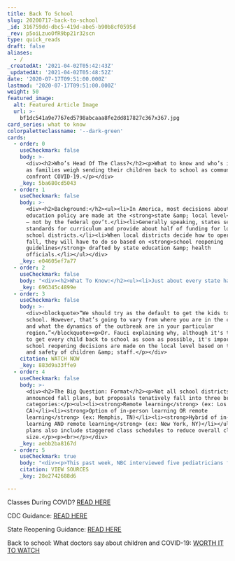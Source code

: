 ```yaml
---
title: Back To School
slug: 20200717-back-to-school
_id: 316759dd-dbc5-419d-abe5-b90b8cf0595d
_rev: p5oiLzuoOfR9bp21r32scn
type: quick_reads
draft: false
aliases:
  - /
_createdAt: '2021-04-02T05:42:43Z'
_updatedAt: '2021-04-02T05:48:52Z'
date: '2020-07-17T09:51:00.000Z'
lastmod: '2020-07-17T09:51:00.000Z'
weight: 50
featured_image:
  alt: Featured Article Image
  url: >-
    bf1dc541a9e7767ed5798abcaaa8fe2dd817827c367x367.jpg
card_series: what to know
colorpaletteclassname: '--dark-green'
cards:
  - order: 0
    useCheckmark: false
    body: >-
      <div><h2>Who’s Head Of The Class?</h2><p>What to know and who’s in charge
      as families weigh sending their children back to school as communities
      confront COVID-19.</p></div>
    _key: 5ba680cd5043
  - order: 1
    useCheckmark: false
    body: >-
      <div><h2>Background:</h2><ul><li>In America, most decisions about
      education policy are made at the <strong>state &amp; local level</strong>
      – not by the federal gov’t.</li><li>Generally speaking, states set
      standards for curriculum and provide about half of funding for local
      school districts.</li><li>When local districts decide how to operate this
      fall, they will have to do so based on <strong>school reopening
      guidelines</strong> drafted by state education &amp; health
      officials.</li></ul></div>
    _key: e04605ef7a77
  - order: 2
    useCheckmark: false
    body: "<div><h2>What To Know:</h2><ul><li>Just about every state has said it “plans” to open schools, but the <strong>definition of “open”</strong>\_<strong>varies greatly</strong> (ex: only 4 states have official August start dates).</li><li>The <strong>CDC</strong> issued recommendations, and most <strong>states</strong>\_released guidelines with learning format options as well as cleaning &amp; distancing requirements.</li><li><strong>School districts</strong>\_will decide how to adapt to state guidelines, leaving <strong>parents</strong> to make a big decision.</li></ul></div>"
    _key: 696345c4899e
  - order: 3
    useCheckmark: false
    body: >-
      <div><blockquote>“We should try as the default to get the kids to stay in
      school. However, that’s going to vary from where you are in the country
      and what the dynamics of the outbreak are in your particular
      region.”</blockquote><p>Dr. Fauci explaining why, although it's the goal
      to get every child back to school as soon as possible, it's important that
      school reopening decisions are made on the local level based on the data
      and safety of children &amp; staff.</p></div>
    citation: WATCH NOW
    _key: 883d9a33ffe9
  - order: 4
    useCheckmark: false
    body: >-
      <div><h2>The Big Question: Format</h2><p>Not all school districts have
      announced fall plans, but proposals tenatively fall into three broad
      categories:</p><ul><li><strong>Remote learning</strong> (ex: Los Angeles,
      CA)</li><li><strong>Option of in-person learning OR remote
      learning</strong> (ex: Memphis, TN)</li><li><strong>Hybrid of in-person
      learning AND remote learning</strong> (ex: New York, NY)</li></ul><p>Many
      plans also include staggered class schedules to reduce overall class
      size.</p><p><br></p></div>
    _key: aebb2ba8167d
  - order: 5
    useCheckmark: true
    body: "<div><p>This past week, NBC interviewed five pediatricians from across the U.S. about schools reopening. All agreed the benefits of sending kids back outweigh the harms and\_said they WILL send their kids back to school in the fall (assuming the schools are, in fact, open). You can watch their discussion on our source page.</p><p></p></div>"
    citation: VIEW SOURCES
    _key: 28e2742688d6

---
```

Classes During COVID? [READ HERE](https://smarthernews.com/cdc-school-guidance-may-2020/)

CDC Guidance: [READ HERE](https://www.cdc.gov/coronavirus/2019-ncov/community/schools-childcare/schools-faq.html)

State Reopening Guidance: [READ HERE](https://www.edweek.org/ew/section/multimedia/data-when-will-school-start-this-fall.html)

Back to school: What doctors say about children and COVID-19: [WORTH IT TO WATCH](https://www.nbcnews.com/health/kids-health/back-school-what-doctors-say-about-children-covid-19-n1233550)